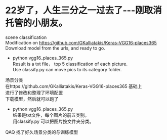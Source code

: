 # 22岁了，人生三分之一过去了---刚取消托管的小朋友。
scene classification   
Modification on https://github.com/GKalliatakis/Keras-VGG16-places365  
Download model from the urls, and ready to go.  
- python vgg16_places_365.py  
Result is a txt file， top 5 classification of each picture.  
Use classify.py can move pics to its category folder.  
    
    
    
  
场景分类  
在https://github.com/GKalliatakis/Keras-VGG16-places365 基础上  
进行了修改和整理了环境配置  
下载模型，然后就可以跑了   
- python vgg16_places_365.py  
结果是txt文件，每个图片的前五类别。  
用classify.py 可以把图片按文件夹分类。  
    
QAQ 找了好久场景分类的与训练模型


